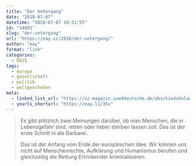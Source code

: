 ```yaml
---
title: "Der Untergang"
date: "2018-07-07"
datetime: "2018-07-07 10:31:55"
id: "34801"
slug: "der-untergang"
url: "https://eay.cc/2018/der-untergang/"
author: "eay"
format: "link"
categories:
  - 0815
tags:
  - europa
  - gesellschaft
  - politik
  - weltgeschehen
meta:
  - linked_list_url: "https://sz-magazin.sueddeutsche.de/abschiedskolumne/der-untergang-85837"
  - yourls_shorturl: "https://eay.li/35v"
---
```


> Es gibt plötzlich zwei Meinungen darüber, ob man Menschen, die in Lebensgefahr sind, retten oder lieber sterben lassen soll. Das ist der erste Schritt in die Barbarei.

> Das ist der Anfang vom Ende der europäischen Idee. Wir können uns nicht auf Menschenrechte, Aufklärung und Humanismus berufen und gleichzeitig die Rettung Ertrinkender kriminalisieren.
